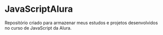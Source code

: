 # JavaScriptAlura
Repositório criado para armazenar meus estudos e projetos desenvolvidos no curso de JavaScript da Alura.
